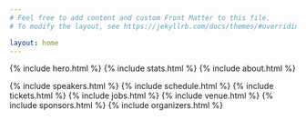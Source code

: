 ```yaml
---
# Feel free to add content and custom Front Matter to this file.
# To modify the layout, see https://jekyllrb.com/docs/themes/#overriding-theme-defaults

layout: home
---
```


{% include hero.html %}
{% include stats.html %}
{% include about.html %}

{% include speakers.html %}
{% include schedule.html %}
{% include tickets.html %}
{% include jobs.html %}
{% include venue.html %}
{% include sponsors.html %}
{% include organizers.html %}
